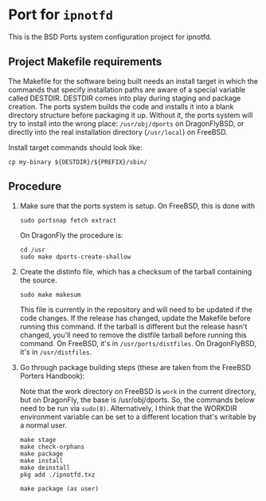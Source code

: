 # Port for `ipnotfd`

This is the BSD Ports system configuration project for ipnotfd.

## Project Makefile requirements

The Makefile for the software being built needs an install target in which
the commands that specify installation paths are aware of a special variable
called DESTDIR. DESTDIR comes into play during staging and package creation.
The ports system builds the code and installs it into a blank directory
structure before packaging it up. Without it, the ports system will try to
install into the wrong place: `/usr/obj/dports` on DragonFlyBSD, or directly
into the real installation directory (`/usr/local`) on FreeBSD.

Install target commands should look like:

`cp my-binary ${DESTDIR}/${PREFIX}/sbin/`

## Procedure

1. Make sure that the ports system is setup. On FreeBSD, this is done with
    ```
    sudo portsnap fetch extract
    ```

   On DragonFly the procedure is:

   ```
   cd /usr
   sudo make dports-create-shallow
   ```

2. Create the distinfo file, which has a checksum of the tarball containing the source.

    `sudo make makesum`

   This file is currently in the repository and will need to be updated if the code
   changes. If the release has changed, update the Makefile before running this command.
   If the tarball is different but the release hasn't changed, you'll need to remove
   the distfile tarball before running this command. On FreeBSD, it's in `/usr/ports/distfiles`.
   On DragonFlyBSD, it's in `/usr/distfiles`.

3. Go through package building steps (these are taken from the FreeBSD Porters Handbook):

   Note that the work directory on FreeBSD is `work` in the current directory, but on
   DragonFly, the base is /usr/obj/dports. So, the commands below need to be run via
   `sudo(8)`. Alternatively, I think that the WORKDIR environment variable can be set
   to a different location that's writable by a normal user.

   ```
   make stage
   make check-orphans
   make package
   make install
   make deinstall
   pkg add ./ipnotfd.txz

   make package (as user)
   ```
